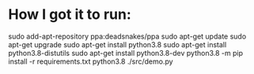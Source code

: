 # How I got it to run:
sudo add-apt-repository ppa:deadsnakes/ppa
sudo apt-get update
sudo apt-get upgrade
sudo apt-get install python3.8
sudo apt-get install python3.8-distutils
sudo apt-get install python3.8-dev
python3.8 -m pip install -r requirements.txt
python3.8 ./src/demo.py 
